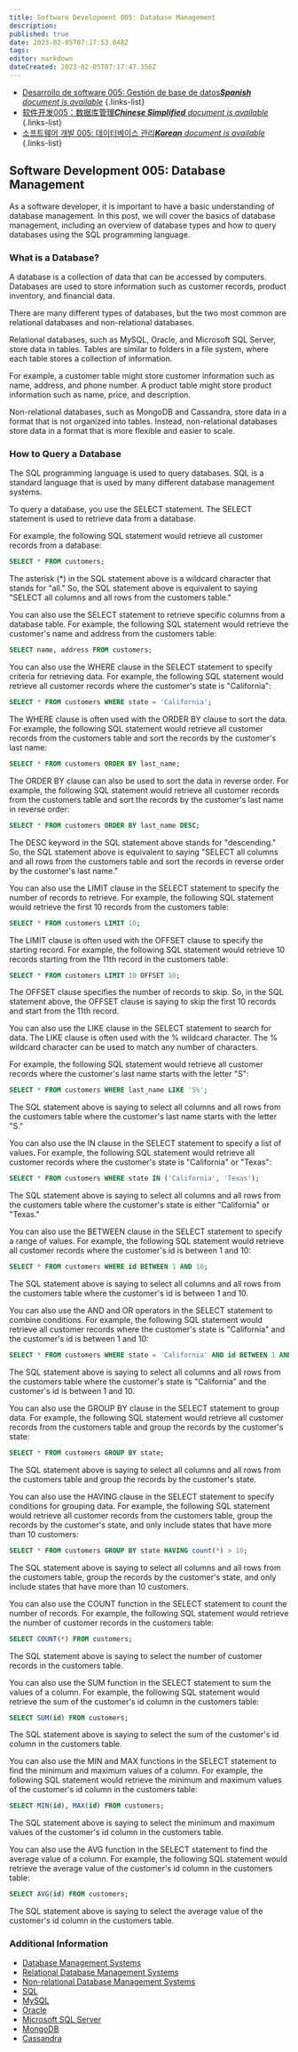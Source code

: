 ```yaml
---
title: Software Development 005: Database Management
description: 
published: true
date: 2023-02-05T07:17:53.048Z
tags: 
editor: markdown
dateCreated: 2023-02-05T07:17:47.356Z
---
```


- [Desarrollo de software 005: Gestión de base de datos***Spanish** document is available*](/es/Knowledge-base/Software-Development/Learning/software-development-005-database-management)
{.links-list}
- [软件开发005：数据库管理***Chinese Simplified** document is available*](/zh/Knowledge-base/Software-Development/Learning/software-development-005-database-management)
{.links-list}
- [소프트웨어 개발 005: 데이터베이스 관리***Korean** document is available*](/ko/Knowledge-base/Software-Development/Learning/software-development-005-database-management)
{.links-list}


## Software Development 005: Database Management

As a software developer, it is important to have a basic understanding of database management. In this post, we will cover the basics of database management, including an overview of database types and how to query databases using the SQL programming language.

### What is a Database?

A database is a collection of data that can be accessed by computers. Databases are used to store information such as customer records, product inventory, and financial data.

There are many different types of databases, but the two most common are relational databases and non-relational databases.

Relational databases, such as MySQL, Oracle, and Microsoft SQL Server, store data in tables. Tables are similar to folders in a file system, where each table stores a collection of information.

For example, a customer table might store customer information such as name, address, and phone number. A product table might store product information such as name, price, and description.

Non-relational databases, such as MongoDB and Cassandra, store data in a format that is not organized into tables. Instead, non-relational databases store data in a format that is more flexible and easier to scale.

### How to Query a Database

The SQL programming language is used to query databases. SQL is a standard language that is used by many different database management systems.

To query a database, you use the SELECT statement. The SELECT statement is used to retrieve data from a database.

For example, the following SQL statement would retrieve all customer records from a database:

```sql
SELECT * FROM customers;
```

The asterisk (\*) in the SQL statement above is a wildcard character that stands for "all." So, the SQL statement above is equivalent to saying "SELECT all columns and all rows from the customers table."

You can also use the SELECT statement to retrieve specific columns from a database table. For example, the following SQL statement would retrieve the customer's name and address from the customers table:

```sql
SELECT name, address FROM customers;
```

You can also use the WHERE clause in the SELECT statement to specify criteria for retrieving data. For example, the following SQL statement would retrieve all customer records where the customer's state is "California":

```sql
SELECT * FROM customers WHERE state = 'California';
```

The WHERE clause is often used with the ORDER BY clause to sort the data. For example, the following SQL statement would retrieve all customer records from the customers table and sort the records by the customer's last name:

```sql
SELECT * FROM customers ORDER BY last_name;
```

The ORDER BY clause can also be used to sort the data in reverse order. For example, the following SQL statement would retrieve all customer records from the customers table and sort the records by the customer's last name in reverse order:

```sql
SELECT * FROM customers ORDER BY last_name DESC;
```

The DESC keyword in the SQL statement above stands for "descending." So, the SQL statement above is equivalent to saying "SELECT all columns and all rows from the customers table and sort the records in reverse order by the customer's last name."

You can also use the LIMIT clause in the SELECT statement to specify the number of records to retrieve. For example, the following SQL statement would retrieve the first 10 records from the customers table:

```sql
SELECT * FROM customers LIMIT 10;
```

The LIMIT clause is often used with the OFFSET clause to specify the starting record. For example, the following SQL statement would retrieve 10 records starting from the 11th record in the customers table:

```sql
SELECT * FROM customers LIMIT 10 OFFSET 10;
```

The OFFSET clause specifies the number of records to skip. So, in the SQL statement above, the OFFSET clause is saying to skip the first 10 records and start from the 11th record.

You can also use the LIKE clause in the SELECT statement to search for data. The LIKE clause is often used with the % wildcard character. The % wildcard character can be used to match any number of characters.

For example, the following SQL statement would retrieve all customer records where the customer's last name starts with the letter "S":

```sql
SELECT * FROM customers WHERE last_name LIKE 'S%';
```

The SQL statement above is saying to select all columns and all rows from the customers table where the customer's last name starts with the letter "S."

You can also use the IN clause in the SELECT statement to specify a list of values. For example, the following SQL statement would retrieve all customer records where the customer's state is "California" or "Texas":

```sql
SELECT * FROM customers WHERE state IN ('California', 'Texas');
```

The SQL statement above is saying to select all columns and all rows from the customers table where the customer's state is either "California" or "Texas."

You can also use the BETWEEN clause in the SELECT statement to specify a range of values. For example, the following SQL statement would retrieve all customer records where the customer's id is between 1 and 10:

```sql
SELECT * FROM customers WHERE id BETWEEN 1 AND 10;
```

The SQL statement above is saying to select all columns and all rows from the customers table where the customer's id is between 1 and 10.

You can also use the AND and OR operators in the SELECT statement to combine conditions. For example, the following SQL statement would retrieve all customer records where the customer's state is "California" and the customer's id is between 1 and 10:

```sql
SELECT * FROM customers WHERE state = 'California' AND id BETWEEN 1 AND 10;
```

The SQL statement above is saying to select all columns and all rows from the customers table where the customer's state is "California" and the customer's id is between 1 and 10.

You can also use the GROUP BY clause in the SELECT statement to group data. For example, the following SQL statement would retrieve all customer records from the customers table and group the records by the customer's state:

```sql
SELECT * FROM customers GROUP BY state;
```

The SQL statement above is saying to select all columns and all rows from the customers table and group the records by the customer's state.

You can also use the HAVING clause in the SELECT statement to specify conditions for grouping data. For example, the following SQL statement would retrieve all customer records from the customers table, group the records by the customer's state, and only include states that have more than 10 customers:

```sql
SELECT * FROM customers GROUP BY state HAVING count(*) > 10;
```

The SQL statement above is saying to select all columns and all rows from the customers table, group the records by the customer's state, and only include states that have more than 10 customers.

You can also use the COUNT function in the SELECT statement to count the number of records. For example, the following SQL statement would retrieve the number of customer records in the customers table:

```sql
SELECT COUNT(*) FROM customers;
```

The SQL statement above is saying to select the number of customer records in the customers table.

You can also use the SUM function in the SELECT statement to sum the values of a column. For example, the following SQL statement would retrieve the sum of the customer's id column in the customers table:

```sql
SELECT SUM(id) FROM customers;
```

The SQL statement above is saying to select the sum of the customer's id column in the customers table.

You can also use the MIN and MAX functions in the SELECT statement to find the minimum and maximum values of a column. For example, the following SQL statement would retrieve the minimum and maximum values of the customer's id column in the customers table:

```sql
SELECT MIN(id), MAX(id) FROM customers;
```

The SQL statement above is saying to select the minimum and maximum values of the customer's id column in the customers table.

You can also use the AVG function in the SELECT statement to find the average value of a column. For example, the following SQL statement would retrieve the average value of the customer's id column in the customers table:

```sql
SELECT AVG(id) FROM customers;
```

The SQL statement above is saying to select the average value of the customer's id column in the customers table.

### Additional Information

- [Database Management Systems](https://en.wikipedia.org/wiki/Database)
- [Relational Database Management Systems](https://en.wikipedia.org/wiki/Relational_database_management_system)
- [Non-relational Database Management Systems](https://en.wikipedia.org/wiki/NoSQL)
- [SQL](https://en.wikipedia.org/wiki/SQL)
- [MySQL](https://www.mysql.com/)
- [Oracle](https://www.oracle.com/database/)
- [Microsoft SQL Server](https://www.microsoft.com/en-us/sql-server/)
- [MongoDB](https://www.mongodb.com/)
- [Cassandra](https://cassandra.apache.org/)